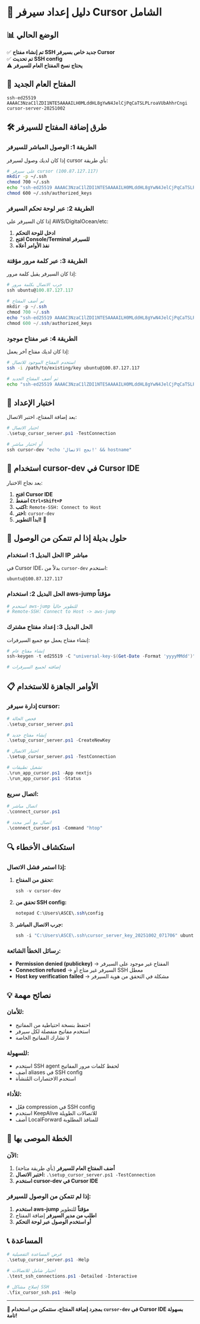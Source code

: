 # 🎯 دليل إعداد سيرفر Cursor الشامل

## 📊 الوضع الحالي

✅ **تم إنشاء مفتاح SSH جديد خاص بسيرفر Cursor**  
✅ **تم تحديث SSH config**  
⚠️ **يحتاج نسخ المفتاح العام للسيرفر**  

## 🔑 المفتاح العام الجديد

```
ssh-ed25519 AAAAC3NzaC1lZDI1NTE5AAAAILH0MLddHL8gYwN4JelCjPqCaTSLPLroaVUbAhhrCngi cursor-server-20251002
```

## 🛠️ طرق إضافة المفتاح للسيرفر

### الطريقة 1: الوصول المباشر للسيرفر

إذا كان لديك وصول لسيرفر cursor بأي طريقة:

```bash
# على سيرفر cursor (100.87.127.117)
mkdir -p ~/.ssh
chmod 700 ~/.ssh
echo "ssh-ed25519 AAAAC3NzaC1lZDI1NTE5AAAAILH0MLddHL8gYwN4JelCjPqCaTSLPLroaVUbAhhrCngi cursor-server-20251002" >> ~/.ssh/authorized_keys
chmod 600 ~/.ssh/authorized_keys
```

### الطريقة 2: عبر لوحة تحكم السيرفر

إذا كان السيرفر على AWS/DigitalOcean/etc:

1. **ادخل للوحة التحكم**
2. **افتح Console/Terminal للسيرفر**
3. **نفذ الأوامر أعلاه**

### الطريقة 3: عبر كلمة مرور مؤقتة

إذا كان السيرفر يقبل كلمة مرور:

```powershell
# جرب الاتصال بكلمة مرور
ssh ubuntu@100.87.127.117

# ثم أضف المفتاح
mkdir -p ~/.ssh
chmod 700 ~/.ssh
echo "ssh-ed25519 AAAAC3NzaC1lZDI1NTE5AAAAILH0MLddHL8gYwN4JelCjPqCaTSLPLroaVUbAhhrCngi cursor-server-20251002" >> ~/.ssh/authorized_keys
chmod 600 ~/.ssh/authorized_keys
```

### الطريقة 4: عبر مفتاح موجود

إذا كان لديك مفتاح آخر يعمل:

```bash
# استخدم المفتاح الموجود للاتصال
ssh -i /path/to/existing/key ubuntu@100.87.127.117

# ثم أضف المفتاح الجديد
echo "ssh-ed25519 AAAAC3NzaC1lZDI1NTE5AAAAILH0MLddHL8gYwN4JelCjPqCaTSLPLroaVUbAhhrCngi cursor-server-20251002" >> ~/.ssh/authorized_keys
```

## 🧪 اختبار الإعداد

بعد إضافة المفتاح، اختبر الاتصال:

```powershell
# اختبار الاتصال
.\setup_cursor_server.ps1 -TestConnection

# أو اختبار مباشر
ssh cursor-dev "echo 'نجح الاتصال!' && hostname"
```

## 🚀 استخدام cursor-dev في Cursor IDE

بعد نجاح الاختبار:

1. **افتح Cursor IDE**
2. **اضغط `Ctrl+Shift+P`**
3. **اكتب:** `Remote-SSH: Connect to Host`
4. **اختر:** `cursor-dev`
5. **ابدأ التطوير!** 🎯

## 🔄 حلول بديلة إذا لم تتمكن من الوصول

### الحل البديل 1: استخدام IP مباشر

في Cursor IDE، بدلاً من `cursor-dev` استخدم:
```
ubuntu@100.87.127.117
```

### الحل البديل 2: استخدام aws-jump مؤقتاً

```powershell
# استخدم aws-jump للتطوير حالياً
# Remote-SSH: Connect to Host -> aws-jump
```

### الحل البديل 3: إعداد مفتاح مشترك

إنشاء مفتاح يعمل مع جميع السيرفرات:

```powershell
# إنشاء مفتاح عام
ssh-keygen -t ed25519 -C "universal-key-$(Get-Date -Format 'yyyyMMdd')"

# إضافته لجميع السيرفرات
```

## 📋 الأوامر الجاهزة للاستخدام

### إدارة سيرفر cursor:
```powershell
# فحص الحالة
.\setup_cursor_server.ps1

# إنشاء مفتاح جديد
.\setup_cursor_server.ps1 -CreateNewKey

# اختبار الاتصال
.\setup_cursor_server.ps1 -TestConnection

# تشغيل تطبيقات
.\run_app_cursor.ps1 -App nextjs
.\run_app_cursor.ps1 -Status
```

### اتصال سريع:
```powershell
# اتصال مباشر
.\connect_cursor.ps1

# اتصال مع أمر محدد
.\connect_cursor.ps1 -Command "htop"
```

## 🔍 استكشاف الأخطاء

### إذا استمر فشل الاتصال:

1. **تحقق من المفتاح:**
   ```powershell
   ssh -v cursor-dev
   ```

2. **تحقق من SSH config:**
   ```powershell
   notepad C:\Users\ASCE\.ssh\config
   ```

3. **جرب الاتصال المباشر:**
   ```powershell
   ssh -i "C:\Users\ASCE\.ssh\cursor_server_key_20251002_071706" ubuntu@100.87.127.117
   ```

### رسائل الخطأ الشائعة:

- **Permission denied (publickey)** → المفتاح غير موجود على السيرفر
- **Connection refused** → السيرفر غير متاح أو SSH معطل
- **Host key verification failed** → مشكلة في التحقق من هوية السيرفر

## 💡 نصائح مهمة

### للأمان:
- احتفظ بنسخة احتياطية من المفاتيح
- استخدم مفاتيح منفصلة لكل سيرفر
- لا تشارك المفاتيح الخاصة

### للسهولة:
- استخدم SSH agent لحفظ كلمات مرور المفاتيح
- أضف aliases في SSH config
- استخدم الاختصارات المُنشأة

### للأداء:
- فعّل compression في SSH config
- استخدم KeepAlive للاتصالات الطويلة
- أضف LocalForward للمنافذ المطلوبة

## 🎯 الخطة الموصى بها

### الآن:
1. **أضف المفتاح العام للسيرفر** (بأي طريقة متاحة)
2. **اختبر الاتصال:** `.\setup_cursor_server.ps1 -TestConnection`
3. **استخدم cursor-dev في Cursor IDE**

### إذا لم تتمكن من الوصول للسيرفر:
1. **استخدم aws-jump مؤقتاً** للتطوير
2. **اطلب من مدير السيرفر** إضافة المفتاح
3. **أو استخدم الوصول عبر لوحة التحكم**

## 📞 المساعدة

```powershell
# عرض المساعدة التفصيلية
.\setup_cursor_server.ps1 -Help

# اختبار شامل للاتصالات
.\test_ssh_connections.ps1 -Detailed -Interactive

# إصلاح مشاكل SSH
.\fix_cursor_ssh.ps1 -Help
```

---

**🎉 بمجرد إضافة المفتاح، ستتمكن من استخدام `cursor-dev` في Cursor IDE بسهولة تامة!**
